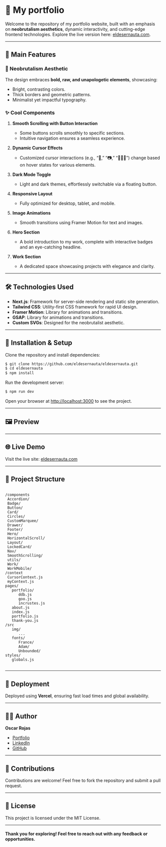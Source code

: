 # 🚀 My portfolio

Welcome to the repository of my portfolio website, built with an emphasis on **neobrutalism aesthetics**, dynamic interactivity, and cutting-edge frontend technologies. Explore the live version here: [eldesernauta.com](https://eldesernauta.com).

---

## 🌟 Main Features

### 🎨 Neobrutalism Aesthetic

The design embraces **bold, raw, and unapologetic elements**, showcasing:

- Bright, contrasting colors.
- Thick borders and geometric patterns.
- Minimalist yet impactful typography.

### ✨ Cool Components

1. **Smooth Scrolling with Button Interaction**

   - Some buttons scrolls smoothly to specific sections.
   - Intuitive navigation ensures a seamless experience.

2. **Dynamic Cursor Effects**

   - Customized cursor interactions (e.g., “👋,” “📷,” “👨🏻‍🎨”) change based on hover states for various elements.

3. **Dark Mode Toggle**

   - Light and dark themes, effortlessly switchable via a floating button.

4. **Responsive Layout**

   - Fully optimized for desktop, tablet, and mobile.

5. **Image Animations**

   - Smooth transitions using Framer Motion for text and images.

6. **Hero Section**

   - A bold introduction to my work, complete with interactive badges and an eye-catching headline.

7. **Work Section**

   - A dedicated space showcasing projects with elegance and clarity.

---

## 🛠️ Technologies Used

- **Next.js**: Framework for server-side rendering and static site generation.
- **Tailwind CSS**: Utility-first CSS framework for rapid UI design.
- **Framer Motion**: Library for animations and transitions.
- **GSAP**: Library for animations and transitions.
- **Custom SVGs**: Designed for the neobrutalist aesthetic.

---

## 🚧 Installation & Setup

Clone the repository and install dependencies:

```bash
$ git clone https://github.com/eldesernauta/eldesernauta.git
$ cd eldesernauta
$ npm install
```

Run the development server:

```bash
$ npm run dev
```

Open your browser at [http://localhost:3000](http://localhost:3000) to see the project.

---

## 🖼️ Preview



---

## 🌐 Live Demo

Visit the live site: [eldesernauta.com](https://eldesernauta.com)

---

## 📂 Project Structure

```

/components
 Accordion/
 Badge/
 Button/
 Card/
 Circles/
 CustomMarquee/
 Drawer/
 Footer/
 Hero/
 HorizontalScroll/
 Layout/
 LockedCard/
 Nav/
 SmoothScrolling/
 utils/
 Work/
 WorkMobile/
/context
 CursorContext.js
 myContext.js
pages/
   portfolio/
      ddb.js
      goo.js
      incrustes.js
   about.js
   index.js
   portfolio.js
   thank-you.js
/src
   img/
      ...
   fonts/
      France/
      Adam/
      Unbounded/
styles/
   globals.js
     
```

---

## 🚀 Deployment

Deployed using **Vercel**, ensuring fast load times and global availability.

---

## 🧑‍🎨 Author

**Oscar Rojas**

- [Portfolio](https://eldesernauta.com)
- [LinkedIn](https://www.linkedin.com/in/eldesernauta)
- [GitHub](https://github.com/eldesernauta)

---

## 🤝 Contributions

Contributions are welcome! Feel free to fork the repository and submit a pull request.

---

## 📜 License

This project is licensed under the MIT License.

---

#### Thank you for exploring! Feel free to reach out with any feedback or opportunities.

